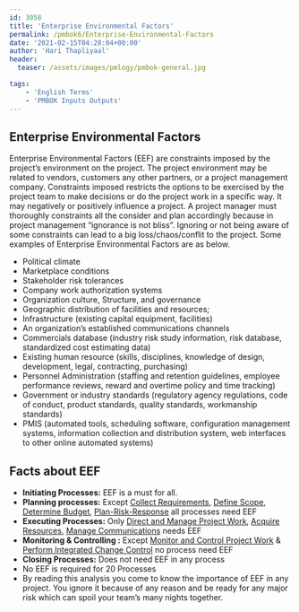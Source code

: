 ```yaml
---
id: 3058    
title: 'Enterprise Environmental Factors'
permalink: /pmbok6/Enterprise-Environmental-Factors
date: '2021-02-15T04:28:04+00:00'
author: 'Hari Thapliyaal'
header:
  teaser: /assets/images/pmlogy/pmbok-general.jpg

tags:
    - 'English Terms'
    - 'PMBOK Inputs Outputs'
---
```


## Enterprise Environmental Factors

Enterprise Environmental Factors (EEF) are constraints imposed by the project’s environment on the project. The project environment may be related to vendors, customers any other partners, or a project management company. Constraints imposed restricts the options to be exercised by the project team to make decisions or do the project work in a specific way. It may negatively or positively influence a project. A project manager must thoroughly constraints all the consider and plan accordingly because in project management “ignorance is not bliss”. Ignoring or not being aware of some constraints can lead to a big loss/chaos/conflit to the project. Some examples of Enterprise Environmental Factors are as below.

- Political climate
- Marketplace conditions
- Stakeholder risk tolerances
- Company work authorization systems
- Organization culture, Structure, and governance
- Geographic distribution of facilities and resources;
- Infrastructure (existing capital equipment, facilities)
- An organization’s established communications channels
- Commercials database (industry risk study information, risk database, standardized cost estimating data)
- Existing human resource (skills, disciplines, knowledge of design, development, legal, contracting, purchasing)
- Personnel Administration (staffing and retention guidelines, employee performance reviews, reward and overtime policy and time tracking)
- Government or industry standards (regulatory agency regulations, code of conduct, product standards, quality standards, workmanship standards)
- PMIS (automated tools, scheduling software, configuration management systems, information collection and distribution system, web interfaces to other online automated systems)

## Facts about EEF

- **Initiating Processes:** EEF is a must for all.
- **Planning processes:** Except [Collect Requirements](/pmbok6/Collect-Requirements), [Define Scope](/pmbok6/Define-Scope), [Determine Budget](/pmbok6/Determine-Budget), [Plan-Risk-Response](/pmbok6/plan-risk-response) all processes need EEF
- **Executing Processes:** Only [Direct and Manage Project Work](/pmbok6/Direct-and-Manage-Project-Work), [Acquire Resources](/pmbok6/Acquire-Resources), [Manage Communications](/pmbok6/Manage-Communications) needs EEF
- **Monitoring &amp; Controlling :** Except [Monitor and Control Project Work](/pmbok6/Monitor-and-Control-Project-Work) & [Perform Integrated Change Control](/pmbok6/Perform-Integrated-Change-Control) no process need EEF
- **Closing Processes:** Does not need EEF in any process
- No EEF is required for 20 Processes
- By reading this analysis you come to know the importance of EEF in any project. You ignore it because of any reason and be ready for any major risk which can spoil your team’s many nights together.